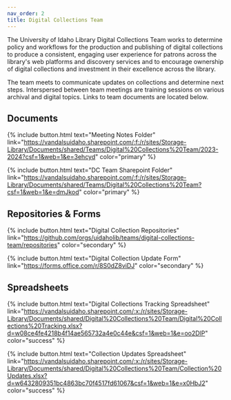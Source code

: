 ```yaml
---
nav_order: 2
title: Digital Collections Team
---
```


The University of Idaho Library Digital Collections Team works to determine policy and workflows for the production and publishing of digital collections to produce a consistent, engaging user experience for patrons across the library's web platforms and discovery services and to encourage ownership of digital collections and investment in their excellence across the library. 

The team meets to communicate updates on collections and determine next steps.
Interspersed between team meetings are training sessions on various archival and digital topics.
Links to team documents are located below.

<div class="row pt-2 text-center">
<div class="col-md-4 px-2" markdown="1">

## Documents

{% include button.html text="Meeting Notes Folder" link="https://vandalsuidaho.sharepoint.com/:f:/r/sites/Storage-Library/Documents/shared/Teams/Digital%20Collections%20Team/2023-2024?csf=1&web=1&e=3ehcyd" color="primary" %}

{% include button.html text="DC Team Sharepoint Folder" link="https://vandalsuidaho.sharepoint.com/:f:/r/sites/Storage-Library/Documents/shared/Teams/Digital%20Collections%20Team?csf=1&web=1&e=dmJkod" color="primary" %}

</div>
<div class="col-md-4 px-2" markdown="1">

## Repositories & Forms

{% include button.html text="Digital Collection Repositories" link="https://github.com/orgs/uidaholib/teams/digital-collections-team/repositories" color="secondary" %}

{% include button.html text="Digital Collection Update Form" link="https://forms.office.com/r/8S0dZ8viDJ" color="secondary" %}

</div>
<div class="col-md-4 px-2" markdown="1">

## Spreadsheets

{% include button.html text="Digital Collections Tracking Spreadsheet" link="https://vandalsuidaho.sharepoint.com/:x:/r/sites/Storage-Library/Documents/shared/Digital%20Collections%20Team/Digital%20Collections%20Tracking.xlsx?d=w08ce4fe4218b4f14ae565732a4e0c44e&csf=1&web=1&e=oo2DlP" color="success" %}

{% include button.html text="Collection Updates Spreadsheet" link="https://vandalsuidaho.sharepoint.com/:x:/r/sites/Storage-Library/Documents/shared/Digital%20Collections%20Team/Collection%20Updates.xlsx?d=w6432809351bc4863bc70f4517fd61067&csf=1&web=1&e=x0HbJ2" color="success" %}

</div>
</div>

